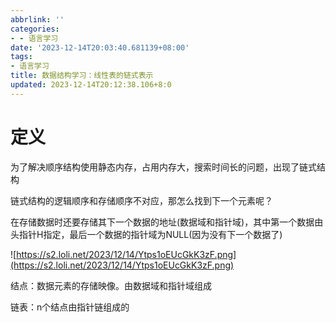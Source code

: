 ```yaml
---
abbrlink: ''
categories:
- - 语言学习
date: '2023-12-14T20:03:40.681139+08:00'
tags:
- 语言学习
title: 数据结构学习：线性表的链式表示
updated: 2023-12-14T20:12:38.106+8:0
---
```

# 定义

为了解决顺序结构使用静态内存，占用内存大，搜索时间长的问题，出现了链式结构

链式结构的逻辑顺序和存储顺序不对应，那怎么找到下一个元素呢？

在存储数据时还要存储其下一个数据的地址(数据域和指针域)，其中第一个数据由头指针H指定，最后一个数据的指针域为NULL(因为没有下一个数据了)

![https://s2.loli.net/2023/12/14/Ytps1oEUcGkK3zF.png](https://s2.loli.net/2023/12/14/Ytps1oEUcGkK3zF.png)

结点：数据元素的存储映像。由数据域和指针域组成

链表：n个结点由指针链组成的
